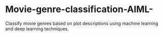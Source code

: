 # Movie-genre-classification-AIML-
Classify movie genres based on plot descriptions using machine learning and deep learning techniques.
